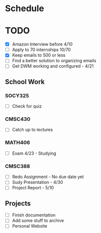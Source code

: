 # Schedule
# TODO
- [X] Amazon Interview before 4/10
- [ ] Apply to 70 internships 10/70
- [X] Keep emails to 500 or less
- [ ] Find a better solution to organizing emails
- [ ] Get DWM working and configured - 4/21

## School Work
### SOCY325
- [ ] Check for quiz

### CMSC430
- [ ] Catch up to lectures 
  
### MATH406
- [ ] Exam 4/23 - Studying

### CMSC388
- [ ] Redo Assignment - No due date yet
- [ ] Sudy Presentation - 4/30
- [ ] Project Report - 5/10

## Projects
- [ ] Finish documentation 
- [ ] Add some stuff to archive
- [ ] Personal Website
